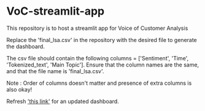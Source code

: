 # VoC-streamlit-app
This repository is to host a streamlit app for Voice of Customer Analysis

Replace the 'final_lsa.csv' in the repository with the desired file to generate the dashboard. 

The csv file should contain the following columns = ['Sentiment', 'Time', 'Tokenized_text', 'Main Topic']. Ensure that the column names are the same, and that the file name is 'final_lsa.csv'.

Note : Order of columns doesn't matter and presence of extra columns is also okay!

Refresh ['this link'](https://share.streamlit.io/app/nivii26-voc-streamlit-app-visualize-9xla2m/) for an updated dashboard.
